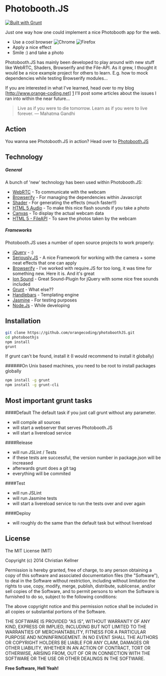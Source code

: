 Photobooth.JS
=========
[![Built with Grunt](https://cdn.gruntjs.com/builtwith.png)](http://gruntjs.com/)

Just one way how one could implement a nice Photobooth app for the web. 

  - Use a cool browser ![Chrome](https://raw.githubusercontent.com/alrra/browser-logos/master/chrome/chrome_24x24.png)  ![Firefox](https://raw.githubusercontent.com/alrra/browser-logos/master/firefox/firefox_24x24.png)
  - Apply a nice effect
  - Smile :) and take a photo

Photobooth.JS has mainly been developed to play around with new stuff like WebRTC, Shaders, Browserify and the File-API. As it grew, I thought it would be a nice example project for others to learn. E.g. how to mock dependencies while testing Browserify modules...

If you are interested in what I've learned, head over to my blog [http://www.orange-coding.net] [1] I'll post some articles about the issues I ran into within the near future...

> Live as if you were to die tomorrow. Learn as if you were to live forever.
― Mahatma Gandhi


Action
-----------
You wanna see Photobooth.JS in action?
Head over to [Photobooth.JS][2]

Technology
-----------
##### General
A bunch of 'new' technology has been used within Photobooth.JS:

* [WebRTC] - To communicate with the webcam
* [Browserify] - For managing the dependencies within Javascript
* [Shader] - For generating the effects (much faster!!)
* [HTML 5 Audio] - To make this nice flash sounds if you take a photo
* [Canvas] - To display the actual webcam data
* [HTML 5 - FileAPI] - To save the photos taken by the webcam

##### Frameworks
Photobooth.JS uses a number of open source projects to work properly:

* [jQuery] - :) 
* [Seriously.JS] - A nice Framework for working with the camera + some neat effects that one can apply
* [Browserify] - I've worked with require.JS for too long, it was time for something new. Here it is. And it's great
* [Ion Sound] - Great Sound-Plugin for jQuery with some nice free sounds included
* [Grunt] - What else??
* [Handlebars] - Templating engine
* [Jasmine] - For testing purposes
* [Node.Js] - While developing



Installation
--------------

```sh
git clone https://github.com/orangecoding/photoboothJS.git
cd photoboothjs
npm install
grunt
```
If grunt can't be found, install it (I would recommend to install it globally)

######On Unix based machines, you need to be root to install packages globally
```sh
npm install -g grunt
npm install -g grunt-cli
```
Most important grunt tasks
--------------
####Default
The default task if you just call grunt without any parameter.
- will compile all sources
- will start a webserver that serves Photobooth.JS
- will start a livereload service

####Release
- will run JSLint / Tests
- if these tests are successful, the version number in package.json will be increased
- afterwards grunt does a git tag
- everything will be commited

####Test
- will run JSLint
- will run Jasmine tests
- will start a livereload service to run the tests over and over again
 
####Deploy
- will roughly do the same than the default task but without livereload
 

License
----

The MIT License (MIT)

Copyright (c) 2014 Christian Kellner

Permission is hereby granted, free of charge, to any person obtaining a copy
of this software and associated documentation files (the "Software"), to deal
in the Software without restriction, including without limitation the rights
to use, copy, modify, merge, publish, distribute, sublicense, and/or sell
copies of the Software, and to permit persons to whom the Software is
furnished to do so, subject to the following conditions:

The above copyright notice and this permission notice shall be included in
all copies or substantial portions of the Software.

THE SOFTWARE IS PROVIDED "AS IS", WITHOUT WARRANTY OF ANY KIND, EXPRESS OR
IMPLIED, INCLUDING BUT NOT LIMITED TO THE WARRANTIES OF MERCHANTABILITY,
FITNESS FOR A PARTICULAR PURPOSE AND NONINFRINGEMENT. IN NO EVENT SHALL THE
AUTHORS OR COPYRIGHT HOLDERS BE LIABLE FOR ANY CLAIM, DAMAGES OR OTHER
LIABILITY, WHETHER IN AN ACTION OF CONTRACT, TORT OR OTHERWISE, ARISING FROM,
OUT OF OR IN CONNECTION WITH THE SOFTWARE OR THE USE OR OTHER DEALINGS IN
THE SOFTWARE.


**Free Software, Hell Yeah!**

[1]:http://www.orange-coding.net
[2]:http://photobooth.orange-coding.net
[Seriously.JS]:https://github.com/brianchirls/Seriously.js
[Browserify]:http://browserify.org/
[node.js]:http://nodejs.org
[Ion Sound]:http://ionden.com/a/plugins/ion.sound/en.html
[Grunt]:http://gruntjs.com/
[Jasmine]:http://jasmine.github.io/
[jQuery]:http://jquery.com
[Handlebars]:http://handlebarsjs.com/
[WebRTC]:http://www.webrtc.org/
[Shader]:http://www.html5rocks.com/en/tutorials/webgl/shaders/
[HTML 5 Audio]:http://en.wikipedia.org/wiki/HTML5_Audio
[Canvas]:http://en.wikipedia.org/wiki/Canvas_element
[HTML 5 - FileAPI]:http://www.w3.org/TR/FileAPI/